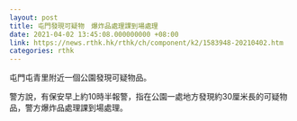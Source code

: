 ```yaml
---
layout: post
title: 屯門發現可疑物　爆炸品處理課到場處理
date: 2021-04-02 13:45:08.000000000 +08:00
link: https://news.rthk.hk/rthk/ch/component/k2/1583948-20210402.htm
categories: rthk
---
```


屯門屯青里附近一個公園發現可疑物品。

警方說，有保安早上約10時半報警，指在公園一處地方發現約30厘米長的可疑物品，警方爆炸品處理課到場處理。
